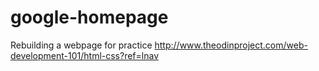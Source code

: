 # google-homepage
Rebuilding a webpage for practice
http://www.theodinproject.com/web-development-101/html-css?ref=lnav
